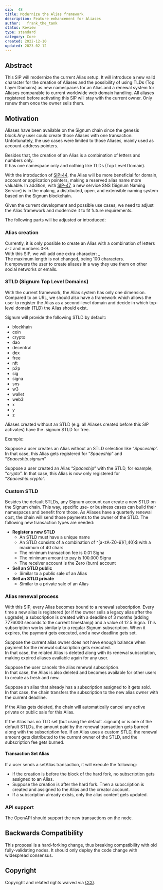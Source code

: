 ```yaml
---
sip:  48
title: Modernize the Alias framework
description: Feature enhancement for Aliases
author:   frank_the_tank
status: Review
type: standard
category: Core
created: 2022-12-10
updated: 2023-02-12
---
```


## Abstract
This SIP will modernize the current Alias setup. It will introduce a new valid character for the creation of Aliases and the possibility of using TLDs (Top Layer Domains) as new namespaces for an Alias and a renewal system for Aliases comparable to current worldwide web domain handling. All aliases registered before activating this SIP will stay with the current owner. Only renew them once the owner sells them.


## Motivation
Aliases have been available on the Signum chain since the genesis block.Any user could create those Aliases with one transaction.<br>
Unfortunately, the use cases were limited to those Aliases, mainly used as account-address pointers.

Besides that, the creation of an Alias is a combination of letters and numbers only.<br>
It has one namespace only and nothing like TLDs (Top Level Domain).

With the introduction of [SIP-44](https://github.com/signum-network/SIPs/blob/master/SIP/sip-44.md), the Alias will be more beneficial for domain, account or application pointers, making a reserved alias name more valuable. In addition, with [SIP-47](https://github.com/signum-network/SIPs/blob/master/SIP/sip-44.md), a new service SNS (Signum Naming Service) is in the making, a distributed, open, and extensible naming system based on the Signum blockchain. 

Given the current development and possible use cases, we need to adjust the Alias framework and modernize it to fit future requirements.

The following parts will be adjusted or introduced:

### Alias creation

Currently, it is only possible to create an Alias with a combination of letters a-z and numbers 0-9.<br>
With this SIP, we will add one extra character: _<br>
The maximum length is not changed, being 100 characters.<br>
It empowers the user to create aliases in a way they use them on other social networks or emails.


### STLD (Signum Top Level Domains)

With the current framework, the Alias system has only one dimension.<br>
Compared to an URL, we should also have a framework which allows the user to register the Alias as a second-level domain and decide in which top-level domain (TLD) the Alias should exist. 

Signum will provide the following STLD by default:

- blockhain
- coin
- crypto
- dao
- decentral
- dex
- free
- nft
- p2p
- sig
- signa
- sns
- w3
- wallet
- web3
- x
- y
- z

Aliases created without an STLD (e.g. all Aliases created before this SIP activates) have the .signum STLD for free. 


Example:

Suppose a user creates an Alias without an STLD selection like “*Spaceship*”. In that case, this Alias gets registered for “*Spaceship*” and “*Spaceship.signum*”


Suppose a user created an Alias “*Spaceship*” with the STLD, for example, “*crypto*”. In that case, this Alias is now only registered for "*Spaceship.crypto*”.



### Custom STLD
Besides the default STLDs, any Signum account can create a new STLD on the Signum chain. This way, specific use- or business cases can build their namespaces and benefit from those. As Aliases have a quarterly renewal cost, the chain will send those payments to the owner of the STLD.
The following new transaction types are needed:

- **Register a new STLD**
  - An STLD must have a unique name
  - An STLD consists of a combination of ^[a-zA-Z0-9]{1,40}$ with a maximum of 40 chars
  - The minimum transaction fee is 0.01 Signa
  - The minimum amount to pay is 100.000 Signa 
  - The receiver account is the Zero (burn) account 
- **Sell an STLD public**
  - Similar to a public sale of an Alias
- **Sell an STLD private**
  - Similar to a private sale of an Alias

### Alias renewal process
With this SIP, every Alias becomes bound to a renewal subscription. Every time a new alias is registered (or if the owner sells a legacy alias after the upgrade), a subscription is created with a deadline of 3 months (adding 7776000 seconds to the current timestamp) and a value of 12.5 Signa. This subscription works similarly to a regular Signum subscription. When it expires, the payment gets executed, and a new deadline gets set.

Suppose the current alias owner does not have enough balance when payment for the renewal subscription gets executed.<br>
In that case, the related Alias is deleted along with its renewal subscription, making expired aliases available again for any user.

Suppose the user cancels the alias renewal subscription.<br>
In that case, the Alias is also deleted and becomes available for other users to create as fresh and new. 

Suppose an alias that already has a subscription assigned to it gets sold.<br>
In that case, the chain transfers the subscription to the new alias owner with the current deadline.

If the Alias gets deleted, the chain will automatically cancel any active private or public sale for this Alias. 

If the Alias has no TLD set (but using the default .signum) or is one of the default STLDs, the amount paid by the renewal transaction gets burned along with the subscription fee. If an Alias uses a custom STLD, the renewal amount gets distributed to the current owner of the STLD, and the subscription fee gets burned.

#### Transaction Set Alias
If a user sends a setAlias transaction, it will execute the following:
- If the creation is before the block of the hard fork, no subscription gets assigned to an Alias.
- Suppose the creation is after the hard fork. Then a subscription is created and assigned to the Alias and the creator account.
- If a subscription already exists, only the alias content gets updated.



### API support
The OpenAPI should support the new transactions on the node.


## Backwards Compatibility  
This proposal is a hard-forking change, thus breaking compatibility with old fully-validating nodes. It should only deploy the code change with widespread consensus.

## Copyright
Copyright and related rights waived via [CC0](https://creativecommons.org/publicdomain/zero/1.0/).
